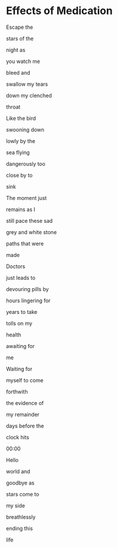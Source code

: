 # Effects of Medication

Escape the

stars of the

night as

you watch me

bleed and

swallow my tears

down my clenched

throat


Like the bird

swooning down

lowly by the

sea flying

dangerously too

close by to

sink


The moment just

remains as I 

still pace these sad

grey and white stone

paths that were

made


Doctors

just leads to

devouring pills by 

hours lingering for

years to take

tolls on my

health

awaiting for

me


Waiting for

myself to come

forthwith

the evidence of

my remainder

days before the

clock hits

00:00


Hello

world and

goodbye as

stars come to

my side

breathlessly

ending this

life
